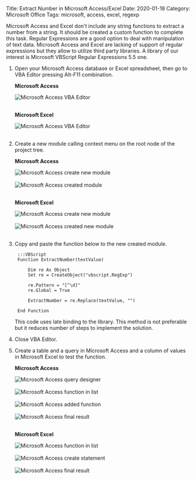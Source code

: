 Title: Extract Number in Microsoft Access/Excel
Date: 2020-01-18
Category: Microsoft Office
Tags: microsoft, access, excel, regexp

Microsoft Access and Excel don't include any string functions to extract a number from a string. It should be created a custom function to complete this task. Regular Expressions are a good option to deal with manipulation of text data. Microsoft Access and Excel are lacking of support of regular expressions but they allow to utilize third party libraries. A library of our interest is Microsoft VBScript Regular Expressions 5.5 one.

1. Open your Microsoft Access database or Excel spreadsheet, then go to VBA Editor pressing Alt-F11 combination.

    **Microsoft Access**

    ![Microsoft Access VBA Editor]({static}/images/extract-number-in-access-excel/access-vba-editor.png)</br></br>

    **Microsoft Excel**

    ![Microsoft Access VBA Editor]({static}/images/extract-number-in-access-excel/excel-vba-editor.png)</br></br>

2. Create a new module calling context menu on the root node of the project tree.

    **Microsoft Access**

    ![Microsoft Access create new module]({static}/images/extract-number-in-access-excel/access-create-new-module.png)</br></br>
    ![Microsoft Access created module]({static}/images/extract-number-in-access-excel/access-module-created.png)</br></br>

    **Microsoft Excel**

    ![Microsoft Access create new module]({static}/images/extract-number-in-access-excel/excel-create-new-module.png)</br></br>
    ![Microsoft Access created new module]({static}/images/extract-number-in-access-excel/excel-module-created.png)</br></br>

3. Copy and paste the function below to the new created module.

        :::VBScript
        Function ExtractNumber(textValue)
         
            Dim re As Object
            Set re = CreateObject("vbscript.RegExp")
        
            re.Pattern = "[^\d]"
            re.Global = True
       
            ExtractNumber = re.Replace(textValue, "")
        
        End Function

    This code uses late binding to the library. This method is not preferable but it reduces number of steps to implement the solution.
    
4. Close VBA Editor.

5. Create a table and a query in Microsoft Access and a column of values in Microsoft Excel to test the function.

     **Microsoft Access**

    ![Microsoft Access query designer]({static}/images/extract-number-in-access-excel/access-query-designer.png)</br></br>
    ![Microsoft Access function in list]({static}/images/extract-number-in-access-excel/access-function-in-list.png)</br></br>
    ![Microsoft Access added function]({static}/images/extract-number-in-access-excel/access-added-function.png)</br></br>
    ![Microsoft Access final result]({static}/images/extract-number-in-access-excel/access-final-result.png)</br></br>

    **Microsoft Excel**

    ![Microsoft Access function in list]({static}/images/extract-number-in-access-excel/excel-function-in-list.png)</br></br>
    ![Microsoft Access create statement]({static}/images/extract-number-in-access-excel/excel-create-statement.png)</br></br>
    ![Microsoft Access final result]({static}/images/extract-number-in-access-excel/excel-final-result.png)</br></br>
